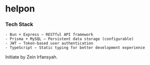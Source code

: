 # helpon

### Tech Stack
```
- Bun + Express – RESTful API framework
- Prisma + MySQL – Persistent data storage (configurable)
- JWT – Token-based user authentication
- TypeScript – Static typing for better development experience
```
Initiate by Zein Irfansyah.